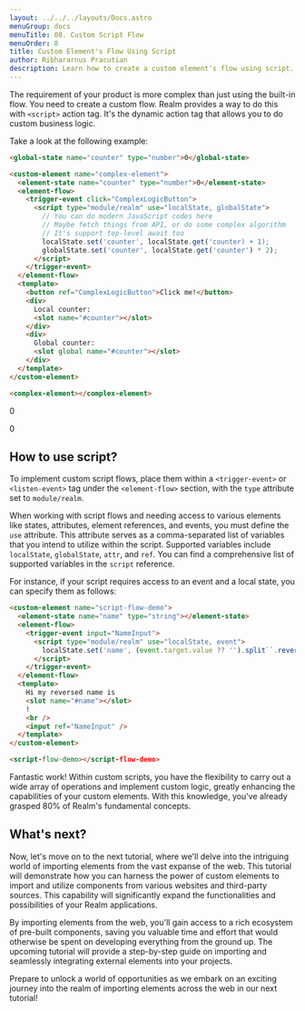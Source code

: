 ```yaml
---
layout: ../../../layouts/Docs.astro
menuGroup: docs
menuTitle: 08. Custom Script Flow
menuOrder: 8
title: Custom Element's Flow Using Script
author: Ribhararnus Pracutian
description: Learn how to create a custom element's flow using script.
---
```


The requirement of your product is more complex than just using the built-in flow. You need to create a custom flow. Realm provides a way to do this with `<script>` action tag. It's the dynamic action tag that allows you to do custom business logic.

Take a look at the following example:

```html
<global-state name="counter" type="number">0</global-state>

<custom-element name="complex-element">
  <element-state name="counter" type="number">0</element-state>
  <element-flow>
    <trigger-event click="ComplexLogicButton">
      <script type="module/realm" use="localState, globalState">
        // You can do modern JavaScript codes here
        // Maybe fetch things from API, or do some complex algorithm
        // It's support top-level await too
        localState.set('counter', localState.get('counter) + 1);
        globalState.set('counter', localState.get('counter') * 2);
      </script>
    </trigger-event>
  </element-flow>
  <template>
    <button ref="ComplexLogicButton">Click me!</button>
    <div>
      Local counter:
      <slot name="#counter"></slot>
    </div>
    <div>
      Global counter:
      <slot global name="#counter"></slot>
    </div>
  </template>
</custom-element>

<complex-element></complex-element>
```

<global-state name="counter" type="number">0</global-state>

<custom-element name="complex-element">
  <element-state name="counter" type="number">0</element-state>
  <element-flow>
    <trigger-event click="ComplexLogicButton">
      <script type="module/realm" use="localState, globalState">
        // You can do all of javascript functionalities here
        // Maybe fetch things from API, or do some complex logic
        // It's support top-level await
        localState.set('counter', localState.get('counter') + 1);
        globalState.set('counter', localState.get('counter') * 2);
      </script>
    </trigger-event>
  </element-flow>
  <template>
    <button ref="ComplexLogicButton">Click me!</button>
    <div>Local counter: <slot name="#counter"></slot></div>
    <div>Global counter: <slot global name="#counter"></slot></div>
  </template>
</custom-element>

<realm-demo>
  <complex-element></complex-element>
</realm-demo>

## How to use script?

To implement custom script flows, place them within a `<trigger-event>` or `<listen-event>` tag under the `<element-flow>` section, with the `type` attribute set to `module/realm`.

When working with script flows and needing access to various elements like states, attributes, element references, and events, you must define the `use` attribute. This attribute serves as a comma-separated list of variables that you intend to utilize within the script. Supported variables include `localState`, `globalState`, `attr`, and `ref`. You can find a comprehensive list of supported variables in the <anchor-link href="/references/actions/script">`script` reference</anchor-link>.

For instance, if your script requires access to an event and a local state, you can specify them as follows:

```html
<custom-element name="script-flow-demo">
  <element-state name="name" type="string"></element-state>
  <element-flow>
    <trigger-event input="NameInput">
      <script type="module/realm" use="localState, event">
        localState.set('name', (event.target.value ?? '').split``.reverse().join(``));
      </script>
    </trigger-event>
  </element-flow>
  <template>
    Hi my reversed name is
    <slot name="#name"></slot>
    !
    <br />
    <input ref="NameInput" />
  </template>
</custom-element>

<script-flow-demo></script-flow-demo>
```

<custom-element name="script-flow-demo">
  <element-state name="name" type="string"></element-state>
  <element-flow>
    <trigger-event input="NameInput">
      <script type="module/realm" use="localState, event">
        localState.set('name', (event.target.value ?? '').split``.reverse().join(``));
      </script>
    </trigger-event>
  </element-flow>
  <template>
    Hi my reversed name is <slot name="#name"></slot>!
    <br/>
    <input ref="NameInput" />
  </template>
</custom-element>

<realm-demo>
  <script-flow-demo></script-flow-demo>
</realm-demo>

Fantastic work! Within custom scripts, you have the flexibility to carry out a wide array of operations and implement custom logic, greatly enhancing the capabilities of your custom elements. With this knowledge, you've already grasped 80% of Realm's fundamental concepts.

## What's next?

Now, let's move on to the next tutorial, where we'll delve into the intriguing world of importing elements from the vast expanse of the web. This tutorial will demonstrate how you can harness the power of custom elements to import and utilize components from various websites and third-party sources. This capability will significantly expand the functionalities and possibilities of your Realm applications.

By importing elements from the web, you'll gain access to a rich ecosystem of pre-built components, saving you valuable time and effort that would otherwise be spent on developing everything from the ground up. The upcoming tutorial will provide a step-by-step guide on importing and seamlessly integrating external elements into your projects.

Prepare to unlock a world of opportunities as we embark on an exciting journey into the realm of <anchor-link href="/docs/learn/reusability">importing elements across the web</anchor-link> in our next tutorial!

